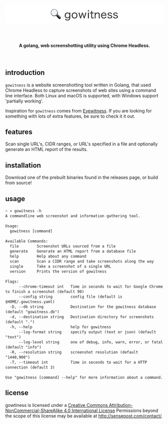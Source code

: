 <h1 align="center">
  <br>
  <a href="https://github.com/sensepost/objection">
    <img src="images/gowitness-logo.png" alt="objection"></a>
  <br>
  <br>
</h1>

<h4 align="center">A golang, web screenshotting utility using Chrome Headless.</h4>
<br>

## introduction
`gowitness` is a website screenshotting tool written in Golang, that used Chrome Headless to capture screenshots of web sites using a command line interface. Both Linux and macOS is supported, with Windows support 'partially working'.

Inspiration for `gowitness` comes from [Eyewitness](https://github.com/ChrisTruncer/EyeWitness). If you are looking for something with lots of extra features, be sure to check it it out.

## features
Scan single URL's, CIDR ranges, or URL's specified in a file and optionally generate an HTML report of the results.

## installation
Download one of the prebuilt binaries found in the releases page, or build from source!

## usage
```
~ » gowitness -h
A commandline web screenshot and information gathering tool.

Usage:
  gowitness [command]

Available Commands:
  file        Screenshot URLs sourced from a file
  generate    Generate an HTML report from a database file
  help        Help about any command
  scan        Scan a CIDR range and take screenshots along the way
  single      Take a screenshot of a single URL
  version     Prints the version of gowitness

Flags:
      --chrome-timeout int   Time in seconds to wait for Google Chrome to finish a screenshot (default 90)
      --config string        config file (default is $HOME/.gowitness.yaml)
  -D, --db string            Destination for the gowitness database (default "gowitness.db")
  -d, --destination string   Destination directory for screenshots (default ".")
  -h, --help                 help for gowitness
      --log-format string    specify output (text or json) (default "text")
      --log-level string     one of debug, info, warn, error, or fatal (default "info")
  -R, --resolution string    screenshot resolution (default "1440,900")
  -T, --timeout int          Time in seconds to wait for a HTTP connection (default 3)

Use "gowitness [command] --help" for more information about a command.
```

## license

gowtiness is licensed under a [Creative Commons Attribution-NonCommercial-ShareAlike 4.0 International License](http://creativecommons.org/licenses/by-nc-sa/4.0/) Permissions beyond the scope of this license may be available at http://sensepost.com/contact/.